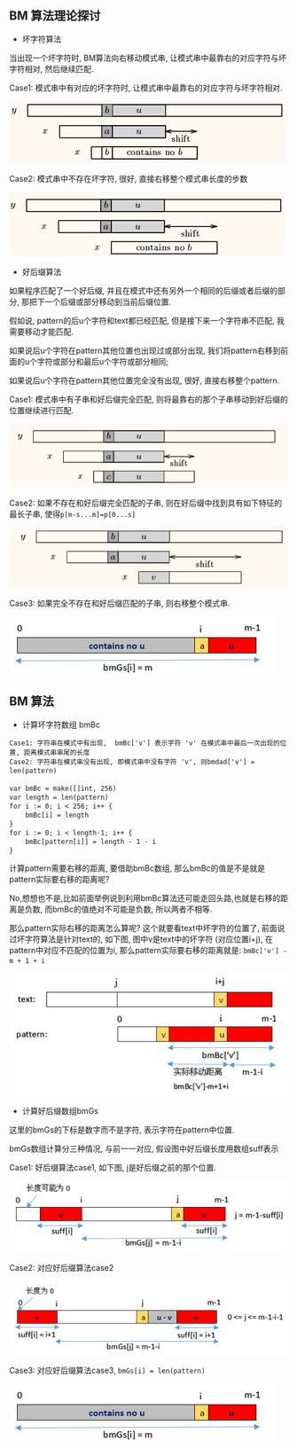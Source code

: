 ## BM 算法理论探讨

- 坏字符算法

当出现一个坏字符时, BM算法向右移动模式串, 让模式串中最靠右的对应字符与坏字符相对, 然后继续匹配.

Case1: 模式串中有对应的坏字符时, 让模式串中最靠右的对应字符与坏字符相对.

![image](../../images/bad_case1.png)

Case2: 模式串中不存在坏字符, 很好, 直接右移整个模式串长度的步数

![image](../../images/bad_case2.png)



- 好后缀算法

如果程序匹配了一个好后缀, 并且在模式中还有另外一个相同的后缀或者后缀的部分, 那把下一个后缀或部分移动到当前后缀位置.

假如说, pattern的后u个字符和text都已经匹配, 但是接下来一个字符串不匹配, 我需要移动才能匹配. 

如果说后u个字符在pattern其他位置也出现过或部分出现, 我们将pattern右移到前面的u个字符或部分和最后u个字符或部分相同;

如果说后u个字符在pattern其他位置完全没有出现, 很好, 直接右移整个pattern.


Case1: 模式串中有子串和好后缀完全匹配, 则将最靠右的那个子串移动到好后缀的位置继续进行匹配.

![image](../../images/good_case1.png)

Case2: 如果不存在和好后缀完全匹配的子串, 则在好后缀中找到具有如下特征的最长子串, 使得`p[m-s...m]=p[0...s]`

![image](../../images/good_case2.png)


Case3: 如果完全不存在和好后缀匹配的子串, 则右移整个模式串.

![image](../../images/good_case3.png)


## BM 算法

- 计算坏字符数组 bmBc

```
Case1: 字符串在模式中有出现,  bmBc['v'] 表示字符 'v' 在模式串中最后一次出现的位置, 距离模式串串尾的长度
Case2: 字符串在模式串没有出现, 即模式串中没有字符 'v', 则bmdad['v'] = len(pattern) 

var bmBc = make([]int, 256)
var length = len(pattern)
for i := 0; i < 256; i++ {
    bmBc[i] = length
}
for i := 0; i < length-1; i++ {
    bmBc[pattern[i]] = length - 1 - i
}
```


计算pattern需要右移的距离, 要借助bmBc数组, 那么bmBc的值是不是就是pattern实际要右移的距离呢? 

No,想想也不是,比如前面举例说到利用bmBc算法还可能走回头路,也就是右移的距离是负数, 而bmBc的值绝对不可能是负数, 所以两者不相等.

那么pattern实际右移的距离怎么算呢? 这个就要看text中坏字符的位置了, 前面说过坏字符算法是针对text的, 如下图,
图中v是text中的坏字符 (对应位置i+j), 在pattern中对应不匹配的位置为i, 那么pattern实际要右移的距离就是: `bmBc['v'] - m + 1 + i`

![image](../../images/compute_bad.png)


- 计算好后缀数组bmGs

这里的bmGs的下标是数字而不是字符, 表示字符在pattern中位置.

bmGs数组计算分三种情况, 与前一一对应, 假设图中好后缀长度用数组suff表示

Case1: 好后缀算法case1, 如下图, j是好后缀之前的那个位置.

![image](../../images/compute_good1.png)


Case2: 对应好后缀算法case2

![image](../../images/compute_good2.png)


Case3: 对应好后缀算法case3, `bmGs[i] = len(pattern)` 

![image](../../images/compute_good3.png)

```

```